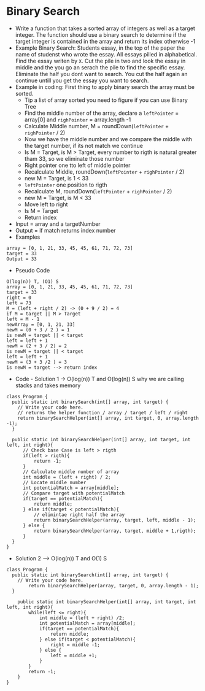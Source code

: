 # Binary Search
* Write a function that takes a sorted array of integers as well as a target integer. The function should use a binary search to determine if the target integer is contained in the array and return its index otherwise -1
* Example Binary Search: Students essay, in the top of the paper the name of studenst who wrote the essay. All essays pilled in alphabetical. Find the essay writen by `X`. Cut the pile in two and look the essay in middle and the you go an serach the pile to find the specific essay. Eliminate the half you dont want to search. You cut the half again an continue untill you get the essay you want to search.
* Example in coding: First thing to apply binary search the array must be sorted.
    * Tip a list of array sorted you need to figure if you can use Binary Tree
    * Find the middle number of the array, declare a `leftPointer` = array[0] and `righPointer` = array.length -1
    * Calculate Middle number, M = roundDown(`leftPointer` + `righPointer` / 2)
    * Now we have the middle number and we compare the middle with the target number, if its not match we continue
    * Is M = Target, is M > Target, every number to rigth is natural greater tham 33, so we eliminate those number
    * Right pointer one tto left of middle pointer
    * Recalculate Middle, roundDown(`leftPointer` + `righPointer` / 2)
    * new M = Target, is 1 < 33
    * `leftPointer` one position to rigth
    * Recalculate M, roundDown(`leftPointer` + `righPointer` / 2)
    * new M = Target, is M < 33
    * Move left to right
    * Is M = Target
    * Return index
* Input = array and a targetNumber
* Output = if match returns index number
* Examples
```
array = [0, 1, 21, 33, 45, 45, 61, 71, 72, 73]
target = 33
Output = 33
```
* Pseudo Code
```
O(log(n)) T, (O1) S
array = [0, 1, 21, 33, 45, 45, 61, 71, 72, 73]
target = 33
right = 0
left = 73
M = (left + right / 2) -> (0 + 9 / 2) = 4
if M = target || M > Target
left = M - 1
newArray = [0, 1, 21, 33]
newM = (0 + 3 / 2 ) = 1
is newM = target || < target
left = left + 1
newM = (2 + 3 / 2) = 2
is newM = target || < target
left = left + 1
newM = (3 + 3 /2 ) = 3
is newM = target --> return index
```
* Code - Solution 1 -> O(log(n)) T and O(log(n)) S why we are calling stacks and takes memory
```
class Program {
  public static int binarySearch(int[] array, int target) {
    // Write your code here.
    // returns the helper function / array / target / left / right
    return binarySearchHelper(int[] array, int target, 0, array.length -1);
  }

  public static int binarySearchHelper(int[] array, int target, int left, int right){
      // Check base Case is left > rigth
      if(left > rigth){
          return -1;
      }
      // Calculate middle number of array
      int middle = (left + right) / 2;
      // Locate middle number
      int potentialMatch = array[middle];
      // Compare target with potentialMatch
      if(target == potentialMatch){
          return middle;
      } else if(target < potentialMatch){
          // elimintae right half the array
          return binarySearchHelper(array, target, left, middle - 1);
      } else {
          return binarySearchHelper(array, target, middle + 1,rigth);
      }
  }
}
```
* Solution 2 --> O(log(n)) T and O(1) S
```
class Program {
  public static int binarySearch(int[] array, int target) {
    // Write your code here.
		return binarySearchHelper(array, target, 0, array.length - 1);
  }
	
	public static int binarySearchHelper(int[] array, int target, int left, int right){
		while(left <= right){
			int middle = (left + right) /2;
			int potentialMatch = array[middle];
			if(target == potentialMatch){
				return middle;
			} else if(target < potentialMatch){
				right = middle -1;
			} else {
				left = middle +1;
			}
		}
		return -1;
	}
}
```


